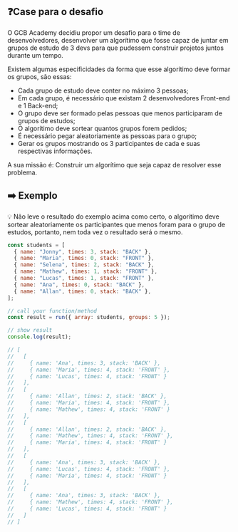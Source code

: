 ## ❓Case para o desafio

O GCB Academy decidiu propor um desafio para o time de desenvolvedores, desenvolver um algorítimo que fosse capaz de juntar em grupos de estudo de 3 devs para que pudessem construir projetos juntos durante um tempo.

Existem algumas especificidades da forma que esse algorítimo deve formar os grupos, são essas:

- Cada grupo de estudo deve conter no máximo 3 pessoas;
- Em cada grupo, é necessário que existam 2 desenvolvedores Front-end e 1 Back-end;
- O grupo deve ser formado pelas pessoas que menos participaram de grupos de estudos;
- O algorítimo deve sortear quantos grupos forem pedidos;
- É necessário pegar aleatoriamente as pessoas para o grupo;
- Gerar os grupos mostrando os 3 participantes de cada e suas respectivas informações.

A sua missão é: Construir um algorítimo que seja capaz de resolver esse problema.

## ➡️ Exemplo

💡 Não leve o resultado do exemplo acima como certo, o algorítimo deve sortear aleatoriamente os participantes que menos foram para o grupo de estudos, portanto, nem toda vez o resultado será o mesmo.

```js
const students = [
  { name: "Jonny", times: 3, stack: "BACK" },
  { name: "Maria", times: 0, stack: "FRONT" },
  { name: "Selena", times: 2, stack: "BACK" },
  { name: "Mathew", times: 1, stack: "FRONT" },
  { name: "Lucas", times: 1, stack: "FRONT" },
  { name: "Ana", times: 0, stack: "BACK" },
  { name: "Allan", times: 0, stack: "BACK" },
];

// call your function/method
const result = run({ array: students, groups: 5 });

// show result
console.log(result);

// [
//   [
//     { name: 'Ana', times: 3, stack: 'BACK' },
//     { name: 'Maria', times: 4, stack: 'FRONT' },
//     { name: 'Lucas', times: 4, stack: 'FRONT' }
//   ],
//   [
//     { name: 'Allan', times: 2, stack: 'BACK' },
//     { name: 'Maria', times: 4, stack: 'FRONT' },
//     { name: 'Mathew', times: 4, stack: 'FRONT' }
//   ],
//   [
//     { name: 'Allan', times: 2, stack: 'BACK' },
//     { name: 'Mathew', times: 4, stack: 'FRONT' },
//     { name: 'Maria', times: 4, stack: 'FRONT' }
//   ],
//   [
//     { name: 'Ana', times: 3, stack: 'BACK' },
//     { name: 'Lucas', times: 4, stack: 'FRONT' },
//     { name: 'Maria', times: 4, stack: 'FRONT' }
//   ],
//   [
//     { name: 'Ana', times: 3, stack: 'BACK' },
//     { name: 'Mathew', times: 4, stack: 'FRONT' },
//     { name: 'Lucas', times: 4, stack: 'FRONT' }
//   ]
// ]
```
